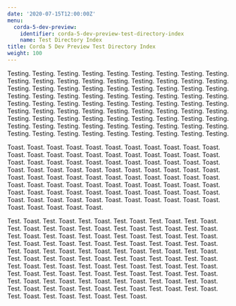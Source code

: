 ```yaml
---
date: '2020-07-15T12:00:00Z'
menu:
  corda-5-dev-preview:
    identifier: corda-5-dev-preview-test-directory-index
    name: Test Directory Index
title: Corda 5 Dev Preview Test Directory Index
weight: 100
---
```


Testing. Testing. Testing. Testing. Testing. Testing. Testing. Testing. Testing. Testing. Testing. Testing. Testing. Testing. Testing. Testing. Testing. Testing. Testing. Testing. Testing. Testing. Testing. Testing. Testing. Testing. Testing. Testing. Testing. Testing. Testing. Testing. Testing. Testing. Testing. Testing. Testing. Testing. Testing. Testing. Testing. Testing. Testing. Testing. Testing. Testing. Testing. Testing. Testing. Testing. Testing. Testing. Testing. Testing. Testing. Testing. Testing. Testing. Testing. Testing. Testing. Testing. Testing. Testing. Testing. Testing. Testing. Testing. Testing. Testing. Testing. Testing. Testing. Testing. Testing. Testing. Testing. Testing. Testing. Testing. Testing.

Toast. Toast. Toast. Toast. Toast. Toast. Toast. Toast. Toast. Toast. Toast. Toast. Toast. Toast. Toast. Toast. Toast. Toast. Toast. Toast. Toast. Toast. Toast. Toast. Toast. Toast. Toast. Toast. Toast. Toast. Toast. Toast. Toast. Toast. Toast. Toast. Toast. Toast. Toast. Toast. Toast. Toast. Toast. Toast. Toast. Toast. Toast. Toast. Toast. Toast. Toast. Toast. Toast. Toast. Toast. Toast. Toast. Toast. Toast. Toast. Toast. Toast. Toast. Toast. Toast. Toast. Toast. Toast. Toast. Toast. Toast. Toast. Toast. Toast. Toast. Toast. Toast. Toast. Toast. Toast. Toast. Toast. Toast. Toast. Toast. Toast. Toast. Toast. Toast. Toast. Toast. Toast. Toast.

Test. Toast. Test. Toast. Test. Toast. Test. Toast. Test. Toast. Test. Toast. Test. Toast. Test. Toast. Test. Toast. Test. Toast. Test. Toast. Test. Toast. Test. Toast. Test. Toast. Test. Toast. Test. Toast. Test. Toast. Test. Toast. Test. Toast. Test. Toast. Test. Toast. Test. Toast. Test. Toast. Test. Toast. Test. Toast. Test. Toast. Test. Toast. Test. Toast. Test. Toast. Test. Toast. Test. Toast. Test. Toast. Test. Toast. Test. Toast. Test. Toast. Test. Toast. Test. Toast. Test. Toast. Test. Toast. Test. Toast. Test. Toast. Test. Toast. Test. Toast. Test. Toast. Test. Toast. Test. Toast. Test. Toast. Test. Toast. Test. Toast. Test. Toast. Test. Toast. Test. Toast. Test. Toast. Test. Toast. Test. Toast. Test. Toast. Test. Toast. Test. Toast. Test. Toast. Test. Toast. Test. Toast. Test. Toast. Test. Toast. Test. Toast.
